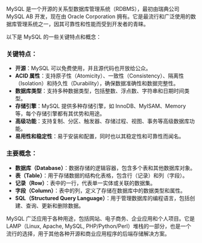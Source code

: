 
MySQL 是一个开源的关系型数据库管理系统（RDBMS），最初由瑞典公司 MySQL AB 开发，现在由 Oracle Corporation 拥有。它是最流行和广泛使用的数据库管理系统之一，因其可靠性和性能而受到开发者的青睐。

以下是 MySQL 的一些关键特点和概念：

### 关键特点：

- **开源**：MySQL 可以免费使用，并且源代码也开放给公众。
- **ACID 属性**：支持原子性（Atomicity）、一致性（Consistency）、隔离性（Isolation）和持久性（Durability），确保数据准确性和数据完整性。
- **数据库类型**：支持多种数据类型，包括整数、浮点数、字符串和日期时间类型。
- **存储引擎**：MySQL 提供多种存储引擎，如 InnoDB、MyISAM、Memory 等，每个存储引擎都有其优势和用途。
- **高级功能**：支持复制、分区、触发器、存储过程、视图、事务等高级数据库功能。
- **易用性和稳定性**：易于安装和配置，同时也以其稳定性和可靠性而闻名。

### 主要概念：

- **数据库（Database）**：数据存储的逻辑容器，包含多个表和其他数据库对象。
- **表（Table）**：用于存储数据的结构化表格，包含行（记录）和列（字段）。
- **记录（Row）**：表中的一行，代表单一实体或关联的数据集。
- **字段（Column）**：表中的列，定义了存储在数据库中的数据类型和属性。
- **SQL（Structured Query Language）**：用于管理数据库的编程语言，包括创建、查询、更新和删除数据。

MySQL 广泛应用于各种用途，包括网站、电子商务、企业应用和个人项目。它是 LAMP（Linux, Apache, MySQL, PHP/Python/Perl）堆栈的一部分，也是一个流行的选择，用于其他各种开源和商业应用程序的后端存储解决方案。